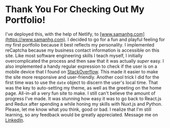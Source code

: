 # Thank You For Checking Out My Portfolio!

I've deployed this, with the help of Netlify, to [www.samanhg.com](https://www.samanhg.com). I decided to go for a fun and playful feeling for my first portfolio because it best reflects my personality. I implemented reCaptcha because my business contact information is accessible on this site. Like most software engineering skills I teach myself, I initially overcomplicated the process and then saw that it was actually *super* easy. I also implemented a handy regular expression to check if the user is on a mobile device that I found on [StackOverflow](https://stackoverflow.com/questions/3514784/what-is-the-best-way-to-detect-a-mobile-device). This made it easier to make the site more responsive and user-friendly. Another cool trick I did for the first time was to use the `date` object to discern the user's local time. That was the key to auto-setting my theme, as well as the greeting on the home page. All-in-all a very fun site to make. I still can't believe the amount of progress I've made. It was stunning how easy it was to go back to React.js and Redux after spending a while honing my skills with Nuxt.js and Python. Please, let me know what you think, good or bad. I realize that I'm still learning, so any feedback would be greatly appreciated. Message me on [LinkedIn](https://www.linkedin.com/in/saman-khaliq/).
